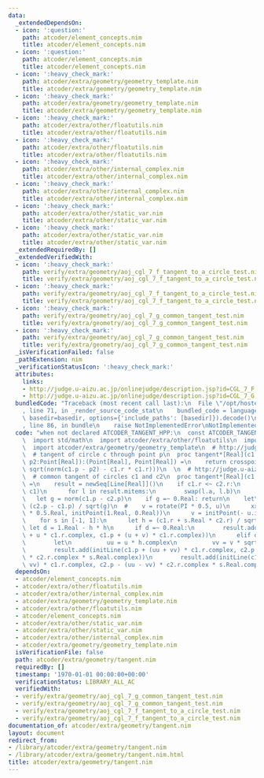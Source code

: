 ```yaml
---
data:
  _extendedDependsOn:
  - icon: ':question:'
    path: atcoder/element_concepts.nim
    title: atcoder/element_concepts.nim
  - icon: ':question:'
    path: atcoder/element_concepts.nim
    title: atcoder/element_concepts.nim
  - icon: ':heavy_check_mark:'
    path: atcoder/extra/geometry/geometry_template.nim
    title: atcoder/extra/geometry/geometry_template.nim
  - icon: ':heavy_check_mark:'
    path: atcoder/extra/geometry/geometry_template.nim
    title: atcoder/extra/geometry/geometry_template.nim
  - icon: ':heavy_check_mark:'
    path: atcoder/extra/other/floatutils.nim
    title: atcoder/extra/other/floatutils.nim
  - icon: ':heavy_check_mark:'
    path: atcoder/extra/other/floatutils.nim
    title: atcoder/extra/other/floatutils.nim
  - icon: ':heavy_check_mark:'
    path: atcoder/extra/other/internal_complex.nim
    title: atcoder/extra/other/internal_complex.nim
  - icon: ':heavy_check_mark:'
    path: atcoder/extra/other/internal_complex.nim
    title: atcoder/extra/other/internal_complex.nim
  - icon: ':heavy_check_mark:'
    path: atcoder/extra/other/static_var.nim
    title: atcoder/extra/other/static_var.nim
  - icon: ':heavy_check_mark:'
    path: atcoder/extra/other/static_var.nim
    title: atcoder/extra/other/static_var.nim
  _extendedRequiredBy: []
  _extendedVerifiedWith:
  - icon: ':heavy_check_mark:'
    path: verify/extra/geometry/aoj_cgl_7_f_tangent_to_a_circle_test.nim
    title: verify/extra/geometry/aoj_cgl_7_f_tangent_to_a_circle_test.nim
  - icon: ':heavy_check_mark:'
    path: verify/extra/geometry/aoj_cgl_7_f_tangent_to_a_circle_test.nim
    title: verify/extra/geometry/aoj_cgl_7_f_tangent_to_a_circle_test.nim
  - icon: ':heavy_check_mark:'
    path: verify/extra/geometry/aoj_cgl_7_g_common_tangent_test.nim
    title: verify/extra/geometry/aoj_cgl_7_g_common_tangent_test.nim
  - icon: ':heavy_check_mark:'
    path: verify/extra/geometry/aoj_cgl_7_g_common_tangent_test.nim
    title: verify/extra/geometry/aoj_cgl_7_g_common_tangent_test.nim
  _isVerificationFailed: false
  _pathExtension: nim
  _verificationStatusIcon: ':heavy_check_mark:'
  attributes:
    links:
    - http://judge.u-aizu.ac.jp/onlinejudge/description.jsp?id=CGL_7_F
    - http://judge.u-aizu.ac.jp/onlinejudge/description.jsp?id=CGL_7_G
  bundledCode: "Traceback (most recent call last):\n  File \"/opt/hostedtoolcache/Python/3.9.6/x64/lib/python3.9/site-packages/onlinejudge_verify/documentation/build.py\"\
    , line 71, in _render_source_code_stat\n    bundled_code = language.bundle(stat.path,\
    \ basedir=basedir, options={'include_paths': [basedir]}).decode()\n  File \"/opt/hostedtoolcache/Python/3.9.6/x64/lib/python3.9/site-packages/onlinejudge_verify/languages/nim.py\"\
    , line 86, in bundle\n    raise NotImplementedError\nNotImplementedError\n"
  code: "when not declared ATCODER_TANGENT_HPP:\n  const ATCODER_TANGENT_HPP* = 1\n\
    \  import std/math\n  import atcoder/extra/other/floatutils\n  import atcoder/extra/other/internal_complex\n\
    \  import atcoder/extra/geometry/geometry_template\n  # http://judge.u-aizu.ac.jp/onlinejudge/description.jsp?id=CGL_7_F\n\
    \  # tangent of circle c through point p\n  proc tangent*[Real](c1: Circle[Real],\
    \ p2:Point[Real]):(Point[Real], Point[Real]) =\n    return crosspoint(c1, initCircle(p2,\
    \ sqrt(norm(c1.p - p2) - c1.r * c1.r)))\n  \n  # http://judge.u-aizu.ac.jp/onlinejudge/description.jsp?id=CGL_7_G\n\
    \  # common tangent of circles c1 and c2\n  proc tangent*[Real](c1, c2: Circle[Real]):seq[Line[Real]]\
    \ =\n    result = newSeq[Line[Real]]()\n    if c1.r <~ c2.r:\n      result = tangent(c2,\
    \ c1)\n      for l in result.mitems:\n        swap(l.a, l.b)\n      return\n \
    \   let g = norm(c1.p - c2.p)\n    if g =~ 0.Real: return\n    let\n      u =\
    \ (c2.p - c1.p) / sqrt(g)\n  #    v = rotate(PI * 0.5, u)\n      xx = rotate(PI\
    \ * 0.5.Real, initPoint(1.Real, 0.Real))\n      v = initPoint(- u.im, u.re)\n\
    \    for s in [-1, 1]:\n      let h = (c1.r + s.Real * c2.r) / sqrt(g)\n     \
    \ let d = 1.Real - h * h\n      if d =~ 0.Real:\n        result.add(initLine(c1.p\
    \ + u * c1.r.complex, c1.p + (u + v) * c1.r.complex))\n      elif d >~ 0.Real:\n\
    \        let\n          uu = u * h.complex\n          vv = v * sqrt(1 - h * h).complex\n\
    \        result.add(initLine(c1.p + (uu + vv) * c1.r.complex, c2.p - (uu + vv)\
    \ * c2.r.complex * s.Real.complex))\n        result.add(initLine(c1.p + (uu -\
    \ vv) * c1.r.complex, c2.p - (uu - vv) * c2.r.complex * s.Real.complex))\n"
  dependsOn:
  - atcoder/element_concepts.nim
  - atcoder/extra/other/floatutils.nim
  - atcoder/extra/other/internal_complex.nim
  - atcoder/extra/geometry/geometry_template.nim
  - atcoder/extra/other/floatutils.nim
  - atcoder/element_concepts.nim
  - atcoder/extra/other/static_var.nim
  - atcoder/extra/other/static_var.nim
  - atcoder/extra/other/internal_complex.nim
  - atcoder/extra/geometry/geometry_template.nim
  isVerificationFile: false
  path: atcoder/extra/geometry/tangent.nim
  requiredBy: []
  timestamp: '1970-01-01 00:00:00+00:00'
  verificationStatus: LIBRARY_ALL_AC
  verifiedWith:
  - verify/extra/geometry/aoj_cgl_7_g_common_tangent_test.nim
  - verify/extra/geometry/aoj_cgl_7_g_common_tangent_test.nim
  - verify/extra/geometry/aoj_cgl_7_f_tangent_to_a_circle_test.nim
  - verify/extra/geometry/aoj_cgl_7_f_tangent_to_a_circle_test.nim
documentation_of: atcoder/extra/geometry/tangent.nim
layout: document
redirect_from:
- /library/atcoder/extra/geometry/tangent.nim
- /library/atcoder/extra/geometry/tangent.nim.html
title: atcoder/extra/geometry/tangent.nim
---
```

